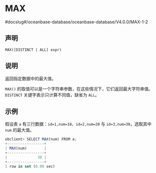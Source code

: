MAX 
========================
#docslug#/oceanbase-database/oceanbase-database/V4.0.0/MAX-1-2


声明 
-----------------------

```unknow
MAX([DISTINCT | ALL] expr)
```



说明 
-----------------------

返回指定数据中的最大值。

`MAX()` 的取值可以是一个字符串参数，在这些情况下，它们返回最大字符串值。`DISTINCT` 关键字表示只计算不同值，缺省为 `ALL`。

示例 
-----------------------

假设表 `a` 有三行数据：`id=1,num=10`、`id=2,num=20` 与 `id=3,num=30`，选取其中 `num` 的最大值。

```javascript
obclient> SELECT MAX(num) FROM a;
+-----------------+
| MAX(num)        |
+-----------------+
|              30 |
+-----------------+
1 row in set (0.00 sec)
```


